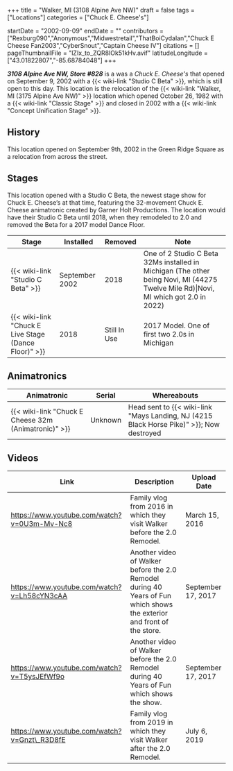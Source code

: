 +++
title = "Walker, MI (3108 Alpine Ave NW)"
draft = false
tags = ["Locations"]
categories = ["Chuck E. Cheese's"]


startDate = "2002-09-09"
endDate = ""
contributors = ["Rexburg090","Anonymous","Midwestretail","ThatBoiCydalan","Chuck E Cheese Fan2003","CyberSnout","Captain Cheese IV"]
citations = []
pageThumbnailFile = "lZIx_to_ZQR8IOk51kHv.avif"
latitudeLongitude = ["43.01822807","-85.68784048"]
+++

***3108 Alpine Ave NW, Store #828*** is a was a *Chuck E. Cheese's* that opened on September 9, 2002 with a {{< wiki-link "Studio C Beta" >}}, which is still open to this day. This location is the relocation of the {{< wiki-link "Walker, MI (3175 Alpine Ave NW)" >}} location which opened October 26, 1982 with a {{< wiki-link "Classic Stage" >}} and closed in 2002 with a {{< wiki-link "Concept Unification Stage" >}}.

## History

This location opened on September 9th, 2002 in the Green Ridge Square as a relocation from across the street.

## Stages

This location opened with a Studio C Beta, the newest stage show for Chuck E. Cheese’s at that time, featuring the 32-movement Chuck E. Cheese animatronic created by Garner Holt Productions. The location would have their Studio C Beta until 2018, when they remodeled to 2.0 and removed the Beta for a 2017 model Dance Floor.

| Stage                                                      | Installed      | Removed      | Note                                                                                                                                |
|------------------------------------------------------------|----------------|--------------|-------------------------------------------------------------------------------------------------------------------------------------|
| {{< wiki-link "Studio C Beta" >}}                    | September 2002 | 2018         | One of 2 Studio C Beta 32Ms installed in Michigan (The other being Novi, MI (44275 Twelve Mile Rd)\|Novi, MI which got 2.0 in 2022) |
| {{< wiki-link "Chuck E Live Stage (Dance Floor)" >}} | 2018           | Still In Use | 2017 Model. One of first two 2.0s in Michigan                                                                                       |

## Animatronics

| Animatronic                                                | Serial  | Whereabouts                                                                                    |
|------------------------------------------------------------|---------|------------------------------------------------------------------------------------------------|
| {{< wiki-link "Chuck E Cheese 32m (Animatronic)" >}} | Unknown | Head sent to {{< wiki-link "Mays Landing, NJ (4215 Black Horse Pike)" >}}; Now destroyed |

## Videos

| Link                                         | Description                                                                                                            | Upload Date        |
|----------------------------------------------|------------------------------------------------------------------------------------------------------------------------|--------------------|
| https://www.youtube.com/watch?v=0U3m-Mv-Nc8  | Family vlog from 2016 in which they visit Walker before the 2.0 Remodel.                                               | March 15, 2016     |
| https://www.youtube.com/watch?v=Lh58cYN3cAA  | Another video of Walker before the 2.0 Remodel during 40 Years of Fun which shows the exterior and front of the store. | September 17, 2017 |
| https://www.youtube.com/watch?v=T5ysJEfWf9o  | Another video of Walker before the 2.0 Remodel during 40 Years of Fun which shows the show.                            | September 17, 2017 |
| https://www.youtube.com/watch?v=Gnzt\_R3D8fE | Family vlog from 2019 in which they visit Walker after the 2.0 Remodel.                                                | July 6, 2019       |